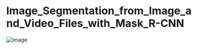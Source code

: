 # Image_Segmentation_from_Image_and_Video_Files_with_Mask_R-CNN
![image](https://user-images.githubusercontent.com/33158189/149729693-6edeea75-e266-48f5-8ca2-0379b8b5aa85.png)
